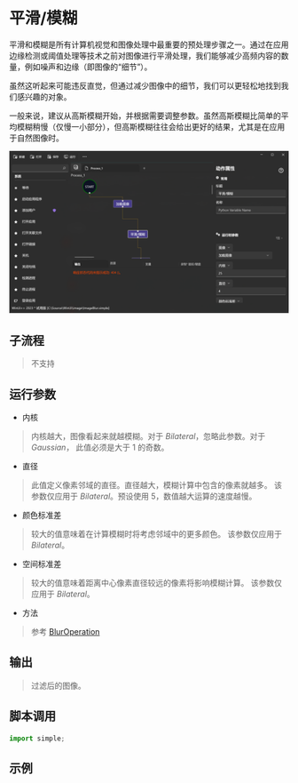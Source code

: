 # 平滑/模糊 
平滑和模糊是所有计算机视觉和图像处理中最重要的预处理步骤之一。通过在应用边缘检测或阈值处理等技术之前对图像进行平滑处理，我​​们能够减少高频内容的数量，例如噪声和边缘（即图像的“细节”）。

虽然这听起来可能违反直觉，但通过减少图像中的细节，我们可以更轻松地找到我们感兴趣的对象。

一般来说，建议从高斯模糊开始，并根据需要调整参数。虽然高斯模糊比简单的平均模糊稍慢（仅慢一小部分），但高斯模糊往往会给出更好的结果，尤其是在应用于自然图像时。

![action](./images/12.png ':size=90%')

## 子流程
> 不支持


## 运行参数

* 内核
> 内核越大，图像看起来就越模糊。对于 *Bilateral*，忽略此参数。对于 *Gaussian*， 此值必须是大于 1 的奇数。

* 直径
> 此值定义像素邻域的直径。直径越大，模糊计算中包含的像素就越多。 该参数仅应用于 *Bilateral*。预设使用 5，数值越大运算的速度越慢。

* 颜色标准差
> 较大的值意味着在计算模糊时将考虑邻域中的更多颜色。 该参数仅应用于 *Bilateral*。

* 空间标准差
> 较大的值意味着距离中心像素直径较远的像素将影响模糊计算。 该参数仅应用于 *Bilateral*。
>
* 方法
> 参考 [BlurOperation](./enums/BlurOperation.md)

## 输出
> 过滤后的图像。

## 脚本调用

```python
import simple;

```

## 示例